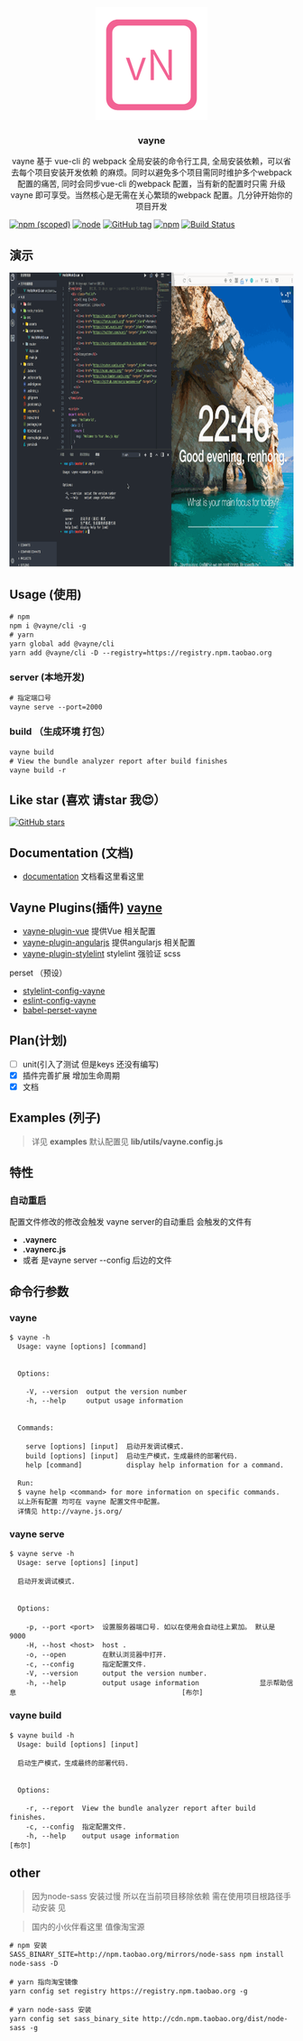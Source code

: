 <p align="center"><a href="https://github.com/xierenyuan/vayne/" target="_blank"><img src="./docs/vn.png"></a></p>
<h3 align="center">vayne</h3>
<p align="center">
  vayne 基于 vue-cli 的 webpack 全局安装的命令行工具, 全局安装依赖，可以省去每个项目安装开发依赖 的麻烦。同时以避免多个项目需同时维护多个webpack 配置的痛苦, 同时会同步vue-cli 的webpack 配置，当有新的配置时只需 升级vayne 即可享受。当然核心是无需在关心繁琐的webpack 配置。几分钟开始你的项目开发
</p>

[![npm (scoped)](https://img.shields.io/npm/v/@vayne/cli.svg)](https://www.npmjs.com/package/@vayne/cli)
[![node](https://img.shields.io/node/v/vayne.svg)](https://nodejs.org/en/)
[![GitHub tag](https://img.shields.io/github/tag/xierenyuan/vayne.svg)](https://github.com/xierenyuan/vayne)
[![npm](https://img.shields.io/npm/l/@vayne/cli.svg)](https://www.npmjs.com/package/@vayne/cli)
[![Build Status](https://travis-ci.org/xierenyuan/vayne.svg?branch=develop)](https://travis-ci.org/xierenyuan/vayne)

## 演示
<p align="center">
  <img src="./docs/vayne.gif" width="926" height="521" />
</p>

## Usage (使用)

```shell
# npm
npm i @vayne/cli -g
# yarn
yarn global add @vayne/cli
yarn add @vayne/cli -D --registry=https://registry.npm.taobao.org
```
### server (本地开发)

```shell
# 指定端口号
vayne serve --port=2000
```
### build （生成环境 打包）

``` shell
vayne build
# View the bundle analyzer report after build finishes
vayne build -r
```

## Like star (喜欢 请star 我😍）
[![GitHub stars](https://img.shields.io/github/stars/xierenyuan/vayne.svg?style=social&label=Stars)](https://github.com/xierenyuan/vayne)

## Documentation (文档)

* [documentation](https://vayne.js.org/) 文档看这里看这里

## Vayne Plugins(插件) [vayne](https://github.com/vaynejs)

* [vayne-plugin-vue](https://github.com/vaynejs/vayne-plugin-vue) 提供Vue 相关配置
* [vayne-plugin-angularjs](https://github.com/vaynejs/vayne-plugin-angularjs) 提供angularjs 相关配置 
* [vayne-plugin-stylelint](https://github.com/vaynejs/vayne-plugin-stylelint) stylelint 强验证 scss 

perset （预设）
* [stylelint-config-vayne](https://github.com/vaynejs/stylelint-config-vayne)
* [eslint-config-vayne](https://github.com/vaynejs/eslint-config-vayne)
* [babel-perset-vayne](https://github.com/vaynejs/babel-preset-vayne)

## Plan(计划)

- [ ] unit(引入了测试 但是keys 还没有编写)
- [x] 插件完善扩展 增加生命周期
- [x] 文档

## Examples (列子)
> 详见  __examples__  默认配置见 __lib/utils/vayne.config.js__ 

## 特性

### 自动重启
配置文件修改的修改会触发 vayne server的自动重启 会触发的文件有
* __.vaynerc__
* __.vaynerc.js__
* 或者 是vayne server --config 后边的文件

## 命令行参数

### vayne

```shell
$ vayne -h
  Usage: vayne [options] [command]


  Options:

    -V, --version  output the version number
    -h, --help     output usage information


  Commands:

    serve [options] [input]  启动开发调试模式.
    build [options] [input]  启动生产模式，生成最终的部署代码.
    help [command]           display help information for a command.

  Run:
  $ vayne help <command> for more information on specific commands.
  以上所有配置 均可在 vayne 配置文件中配置。
  详情见 http://vayne.js.org/
```

### vayne serve
``` shell
$ vayne serve -h
  Usage: serve [options] [input]

  启动开发调试模式.


  Options:

    -p, --port <port>  设置服务器端口号. 如以在使用会自动往上累加。 默认是 9000
    -H, --host <host>  host .
    -o, --open         在默认浏览器中打开.
    -c, --config       指定配置文件.
    -V, --version      output the version number.
    -h, --help         output usage information               显示帮助信息                                         [布尔]
```

### vayne build
``` shell
$ vayne build -h
  Usage: build [options] [input]

  启动生产模式，生成最终的部署代码.


  Options:

    -r, --report  View the bundle analyzer report after build finishes.
    -c, --config  指定配置文件.
    -h, --help    output usage information                                          [布尔]
```


## other
> 因为node-sass 安装过慢 所以在当前项目移除依赖 需在使用项目根路径手动安装 见

> 国内的小伙伴看这里 值像淘宝源
```shell
# npm 安装
SASS_BINARY_SITE=http://npm.taobao.org/mirrors/node-sass npm install node-sass -D

# yarn 指向淘宝镜像
yarn config set registry https://registry.npm.taobao.org -g

# yarn node-sass 安装
yarn config set sass_binary_site http://cdn.npm.taobao.org/dist/node-sass -g
```
